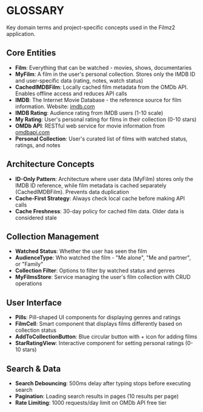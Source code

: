 # GLOSSARY

Key domain terms and project-specific concepts used in the Filmz2 application.

## Core Entities

- **Film**: Everything that can be watched - movies, shows, documentaries
- **MyFilm**: A film in the user's personal collection. Stores only the IMDB ID and user-specific data (rating, notes, watch status)
- **CachedIMDBFilm**: Locally cached film metadata from the OMDb API. Enables offline access and reduces API calls
- **IMDB**: The Internet Movie Database - the reference source for film information. Website: [imdb.com](https://www.imdb.com/)
- **IMDB Rating**: Audience rating from IMDB users (1-10 scale)
- **My Rating**: User's personal rating for films in their collection (0-10 stars)
- **OMDb API**: RESTful web service for movie information from [omdbapi.com](https://www.omdbapi.com/)
- **Personal Collection**: User's curated list of films with watched status, ratings, and notes

## Architecture Concepts

- **ID-Only Pattern**: Architecture where user data (MyFilm) stores only the IMDB ID reference, while film metadata is cached separately (CachedIMDBFilm). Prevents data duplication
- **Cache-First Strategy**: Always check local cache before making API calls
- **Cache Freshness**: 30-day policy for cached film data. Older data is considered stale

## Collection Management

- **Watched Status**: Whether the user has seen the film
- **AudienceType**: Who watched the film - "Me alone", "Me and partner", or "Family"
- **Collection Filter**: Options to filter by watched status and genres
- **MyFilmsStore**: Service managing the user's film collection with CRUD operations

## User Interface

- **Pills**: Pill-shaped UI components for displaying genres and ratings
- **FilmCell**: Smart component that displays films differently based on collection status
- **AddToCollectionButton**: Blue circular button with + icon for adding films
- **StarRatingView**: Interactive component for setting personal ratings (0-10 stars)

## Search & Data

- **Search Debouncing**: 500ms delay after typing stops before executing search
- **Pagination**: Loading search results in pages (10 results per page)
- **Rate Limiting**: 1000 requests/day limit on OMDb API free tier
